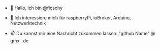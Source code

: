 - 👋 Hallo, ich bin @floschy
- 👀 Ich interessiere mich für raspberryPi, ioBroker, Arduino, Netzwerktechnik

- 📫 Du kannst mir eine Nachricht zukommen lassen:  "github Name" @ gmx . de

<!---
floschy/floschy is a ✨ special ✨ repository because its `README.md` (this file) appears on your GitHub profile.
You can click the Preview link to take a look at your changes.
--->
